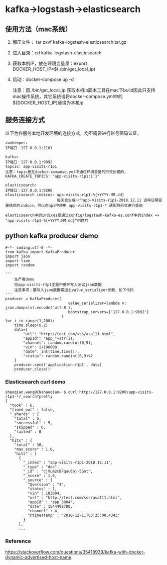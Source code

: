 # kafka->logstash->elasticsearch

## 使用方法（mac系统）

1. 解压文件： tar zxvf kafka-logstash-elasticsearch.tar.gz

2. 进入目录：cd kafka-logstash-elasticsearch

3. 获取本机IP，放在环境变量里：export DOCKER_HOST_IP=$(./bin/get_local_ip)

4. 启动：docker-compose up -d

   注意：因./bin/get_local_ip 获取本机ip脚本工具在mac下build因此只支持mac操作系统，其它系统请将docker-compose.yml中的${DOCKER_HOST_IP}替换为本机ip


##  服务连接方式

以下为各服务本地开发环境的连接方式，均不需要进行账号密码认证。

```
zookeeper: 
IP端口：127.0.0.1:2181

kafka:
IP端口：127.0.0.1:9092   
topcic: app-visits-r1p1    
注意：topic是在docker-compose.yml中通过环境变量的形式创建的，KAFKA_CREATE_TOPICS: "app-visits-r1p1:1:1"

elasticsearch: 
IP端口：127.0.0.1:9200
elasticsearch indices: app-visits-r1p1-%{+YYYY.MM.dd}
                       每天会生成一个app-visits-r1p1-2018.12.11 这样日期变量格式的indice，可以在api中使用 app-visits-r1p1-* 通配符形式进行查询

elasticsearch中的indices是通过config/logstash-kafka-es.conf中的index => "app-visits-r1p1-%{+YYYY.MM.dd}"创建的
```



## python kafka producer  demo

```
#-*- coding:utf-8 -*-
from kafka import KafkaProducer
import json
import time
import random

'''
    生产者demo
    向app-visits-r1p1主题中循环写入测试json数据
    注意事项：要写入json数据需加上value_serializer参数，如下代码
'''
producer = KafkaProducer(
                            value_serializer=lambda v: json.dumps(v).encode('utf-8'),
                            bootstrap_servers=['127.0.0.1:9092']
                         )
for i in range(1,200):
    time.sleep(0.2)
    data={
        "url": "http://test.com/sss/asa111.html",
        "appId": "app_"+str(i),
        "channel": random.randint(0,9),
        "vin": i+100000,
        "date": int(time.time()),
        "status": random.randint(0,9)%2
    }
    producer.send('application-r1p1', data)
    producer.close()
```



### Elasticsearch curl demo

```
shaoqian.wang@CNshaoqian~ $ curl http://127.0.0.1:9200/app-visits-r1p1-*/_search?pretty
{
  "took" : 6,
  "timed_out" : false,
  "_shards" : {
    "total" : 5,
    "successful" : 5,
    "skipped" : 0,
    "failed" : 0
  },
  "hits" : {
    "total" : 30,
    "max_score" : 1.0,
    "hits" : [
      {
        "_index" : "app-visits-r1p1-2018.12.11",
        "_type" : "doc",
        "_id" : "cjVLm2cBFquu6bj-5Got",
        "_score" : 1.0,
        "_source" : {
          "@version" : "1",
          "status" : 1,
          "vin" : 103004,
          "url" : "http://test.com/sss/asa111.html",
          "appId" : "app_3004",
          "date" : 1544498700,
          "channel" : 4,
          "@timestamp" : "2018-12-11T03:25:00.434Z"
        }
      },
      ...
```

### Reference
https://stackoverflow.com/questions/35418939/kafka-with-docker-dynamic-advertised-host-name
